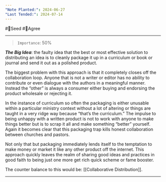 ```yaml
---
"Note Planted:": 2024-06-27
"Last Tended:": 2024-07-14
---
```

#🌱Seed  #🙂Agree
****
> `Importance`: 50%
 
***The Big Idea***: the faulty idea that the best or most effective solution to distributing an idea is to cleanly package it up in a curriculum or book or journal and send it out as a polished product. 

The biggest problem with this approach is that it completely closes off the collaboration loop. Anyone that is not a writer or editor has no ability to contribute or even dialogue with the authors in a meaningful manner. Instead the “other” is always a consumer either buying and endorsing the product wholesale or rejecting it. 

In the instance of curriculum so often the packaging is either unusable within a particular ministry context without a lot of altering or things are taught in a very ridge way because “that’s the curriculum.” The impulse to being unhappy with a written product is not to work with anyone to make things better but is to scrap it all and make something “better” yourself. Again it becomes clear that this packaging trap kills honest collaboration between churches and pastors. 

Not only that but packaging immediately lends itself to the temptation to make money or market it like any other product off the internet. This approach quickly leaves the realm of sharing good ideas and practices in good faith to being just one more get rich quick scheme or fame booster. 

The counter balance to this would be: [[Collaborative Distribution]].

****
